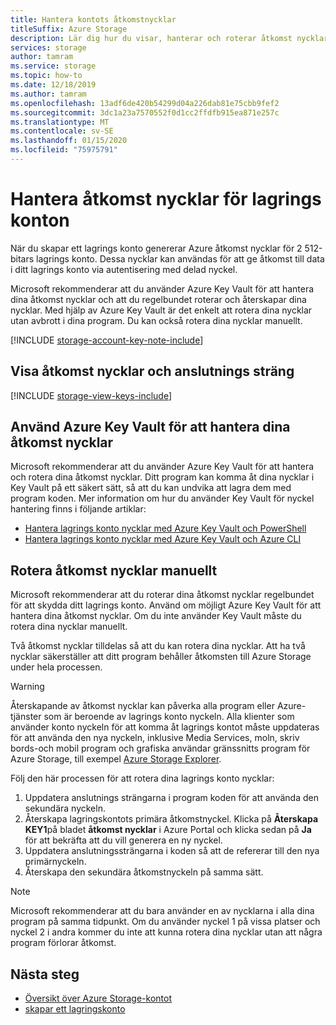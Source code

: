 ```yaml
---
title: Hantera kontots åtkomstnycklar
titleSuffix: Azure Storage
description: Lär dig hur du visar, hanterar och roterar åtkomst nycklar för lagrings kontot.
services: storage
author: tamram
ms.service: storage
ms.topic: how-to
ms.date: 12/18/2019
ms.author: tamram
ms.openlocfilehash: 13adf6de420b54299d04a226dab81e75cbb9fef2
ms.sourcegitcommit: 3dc1a23a7570552f0d1cc2ffdfb915ea871e257c
ms.translationtype: MT
ms.contentlocale: sv-SE
ms.lasthandoff: 01/15/2020
ms.locfileid: "75975791"
---
```

# <a name="manage-storage-account-access-keys"></a>Hantera åtkomst nycklar för lagrings konton

När du skapar ett lagrings konto genererar Azure åtkomst nycklar för 2 512-bitars lagrings konto. Dessa nycklar kan användas för att ge åtkomst till data i ditt lagrings konto via autentisering med delad nyckel.

Microsoft rekommenderar att du använder Azure Key Vault för att hantera dina åtkomst nycklar och att du regelbundet roterar och återskapar dina nycklar. Med hjälp av Azure Key Vault är det enkelt att rotera dina nycklar utan avbrott i dina program. Du kan också rotera dina nycklar manuellt.

[!INCLUDE [storage-account-key-note-include](../../../includes/storage-account-key-note-include.md)]

## <a name="view-access-keys-and-connection-string"></a>Visa åtkomst nycklar och anslutnings sträng

[!INCLUDE [storage-view-keys-include](../../../includes/storage-view-keys-include.md)]

## <a name="use-azure-key-vault-to-manage-your-access-keys"></a>Använd Azure Key Vault för att hantera dina åtkomst nycklar

Microsoft rekommenderar att du använder Azure Key Vault för att hantera och rotera dina åtkomst nycklar. Ditt program kan komma åt dina nycklar i Key Vault på ett säkert sätt, så att du kan undvika att lagra dem med program koden. Mer information om hur du använder Key Vault för nyckel hantering finns i följande artiklar:

- [Hantera lagrings konto nycklar med Azure Key Vault och PowerShell](../../key-vault/key-vault-overview-storage-keys-powershell.md)
- [Hantera lagrings konto nycklar med Azure Key Vault och Azure CLI](../../key-vault/key-vault-ovw-storage-keys.md)

## <a name="manually-rotate-access-keys"></a>Rotera åtkomst nycklar manuellt

Microsoft rekommenderar att du roterar dina åtkomst nycklar regelbundet för att skydda ditt lagrings konto. Använd om möjligt Azure Key Vault för att hantera dina åtkomst nycklar. Om du inte använder Key Vault måste du rotera dina nycklar manuellt.

Två åtkomst nycklar tilldelas så att du kan rotera dina nycklar. Att ha två nycklar säkerställer att ditt program behåller åtkomsten till Azure Storage under hela processen.

> [!WARNING]
> Återskapande av åtkomst nycklar kan påverka alla program eller Azure-tjänster som är beroende av lagrings konto nyckeln. Alla klienter som använder konto nyckeln för att komma åt lagrings kontot måste uppdateras för att använda den nya nyckeln, inklusive Media Services, moln, skriv bords-och mobil program och grafiska användar gränssnitts program för Azure Storage, till exempel [Azure Storage Explorer](https://azure.microsoft.com/features/storage-explorer/).

Följ den här processen för att rotera dina lagrings konto nycklar:

1. Uppdatera anslutnings strängarna i program koden för att använda den sekundära nyckeln.
2. Återskapa lagringskontots primära åtkomstnyckel. Klicka på **Återskapa KEY1**på bladet **åtkomst nycklar** i Azure Portal och klicka sedan på **Ja** för att bekräfta att du vill generera en ny nyckel.
3. Uppdatera anslutningssträngarna i koden så att de refererar till den nya primärnyckeln.
4. Återskapa den sekundära åtkomstnyckeln på samma sätt.

> [!NOTE]
> Microsoft rekommenderar att du bara använder en av nycklarna i alla dina program på samma tidpunkt. Om du använder nyckel 1 på vissa platser och nyckel 2 i andra kommer du inte att kunna rotera dina nycklar utan att några program förlorar åtkomst.

## <a name="next-steps"></a>Nästa steg

- [Översikt över Azure Storage-kontot](storage-account-overview.md)
- [skapar ett lagringskonto](storage-account-create.md)
